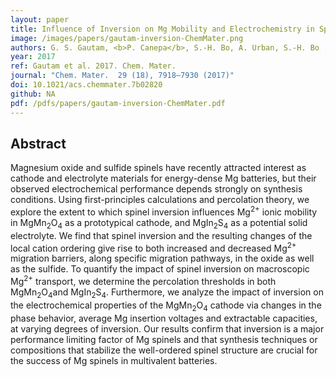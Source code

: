 ```yaml
---
layout: paper
title: Influence of Inversion on Mg Mobility and Electrochemistry in Spinels
image: /images/papers/gautam-inversion-ChemMater.png
authors: G. S. Gautam, <b>P. Canepa</b>, S.-H. Bo, A. Urban, S.-H. Bo , G. Ceder.
year: 2017
ref: Gautam et al. 2017. Chem. Mater.
journal: "Chem. Mater.  29 (18), 7918–7930 (2017)"
doi: 10.1021/acs.chemmater.7b02820
github: NA
pdf: /pdfs/papers/gautam-inversion-ChemMater.pdf
---
```


## Abstract

Magnesium oxide and sulfide spinels have recently attracted interest as cathode and electrolyte materials for energy-dense Mg batteries, but their observed electrochemical performance depends strongly on synthesis conditions. Using first-principles calculations and percolation theory, we explore the extent to which spinel inversion influences Mg<sup>2+</sup> ionic mobility in MgMn<sub>2</sub>O<sub>4</sub> as a prototypical cathode, and MgIn<sub>2</sub>S<sub>4</sub> as a potential solid electrolyte. We find that spinel inversion and the resulting changes of the local cation ordering give rise to both increased and decreased Mg<sup>2+</sup> migration barriers, along specific migration pathways, in the oxide as well as the sulfide. To quantify the impact of spinel inversion on macroscopic Mg<sup>2+</sup> transport, we determine the percolation thresholds in both MgMn<sub>2</sub>O<sub>4</sub>and MgIn<sub>2</sub>S<sub>4</sub>. Furthermore, we analyze the impact of inversion on the electrochemical properties of the MgMn<sub>2</sub>O<sub>4</sub> cathode via changes in the phase behavior, average Mg insertion voltages and extractable capacities, at varying degrees of inversion. Our results confirm that inversion is a major performance limiting factor of Mg spinels and that synthesis techniques or compositions that stabilize the well-ordered spinel structure are crucial for the success of Mg spinels in multivalent batteries.
